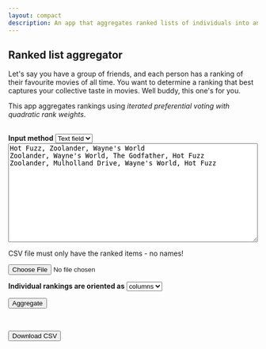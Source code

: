 ```yaml
---
layout: compact
description: An app that aggregates ranked lists of individuals into an overall preference ranking that represents the group.
---
```


<link rel="stylesheet" href="style.css">

<h2 markdown="1"><b>Ranked list aggregator</b></h2>

Let's say you have a group of friends, and each person has a ranking of their favourite movies of all time. You want to determine a ranking that best captures your collective taste in movies. Well buddy, this one's for you.

This app aggregates rankings using <i>iterated preferential voting with quadratic rank weights</i>.

<br>

<div id="input">
<b>Input method</b>
<select name="Select input method" id="input-selector">
<option value="text-input" selected>Text field</option>
<option value="csv-upload">CSV file</option>
</select>

<textarea name="message" id="text-input" placeholder="Enter ranked lists" style="width: 100%; height: 200px;">Hot Fuzz, Zoolander, Wayne's World
Zoolander, Wayne's World, The Godfather, Hot Fuzz
Zoolander, Mulholland Drive, Wayne's World, Hot Fuzz</textarea>

<p id="csv-instructions">CSV file must only have the ranked items - no names!</p>

<input type="file" id="csv-upload" accept=".csv">

<p id="orientation">
<b>Individual rankings are oriented as</b>
<select name="Orientation" id="csv-orientation">
<option value="column" selected>columns</option>
<option value="row">rows</option>
</select>
</p>


<button id="aggregate-button">Aggregate</button>

</div>

<br>

<div id="output"></div>

<button id="download-button">Download CSV</button>

<script src="ranked_list_aggregator.js"></script>
